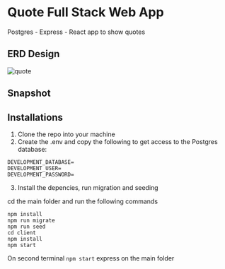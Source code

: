 # Quote Full Stack Web App
Postgres - Express - React app to show quotes 


## ERD Design
![quote](https://user-images.githubusercontent.com/64554523/131893761-315058eb-87b2-42a4-a99c-c3081dadf290.png)

## Snapshot


## Installations
1. Clone the repo into your machine
2. Create the .env and copy the following to get access to the Postgres database:
```
DEVELOPMENT_DATABASE=
DEVELOPMENT_USER=
DEVELOPMENT_PASSWORD=
```
3. Install the depencies, run migration and seeding

cd the main folder and run the following commands
```
npm install
npm run migrate
npm run seed
cd client
npm install
npm start
```
On second terminal ``` npm start ``` express on the main folder
